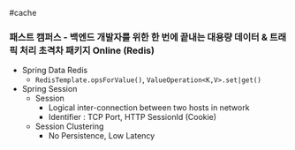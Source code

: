 #cache 

### 패스트 캠퍼스 - 백엔드 개발자를 위한 한 번에 끝내는 대용량 데이터 & 트래픽 처리 초격차 패키지 Online (Redis)

* Spring Data Redis
	* `RedisTemplate.opsForValue()`, `ValueOperation<K,V>.set|get()`
* Spring Session
	* Session
		* Logical inter-connection between two hosts in network
		* Identifier : TCP Port, HTTP SessionId (Cookie)
	* Session Clustering
		* No Persistence, Low Latency